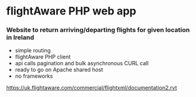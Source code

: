 # flightAware PHP web app
### Website to return arriving/departing flights for given location in Ireland

- simple routing
- flightAware PHP client
- api calls pagination and bulk asynchronous CURL call
- ready to go on Apache shared host
- no frameworks

https://uk.flightaware.com/commercial/flightxml/documentation2.rvt
